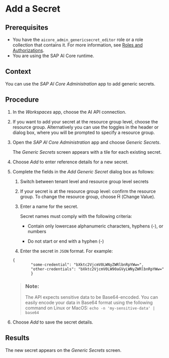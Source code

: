 <!-- loioe5cce06c8662434abaee27e77b748259 -->

<link rel="stylesheet" type="text/css" href="css/sap-icons.css"/>

# Add a Secret



<a name="loioe5cce06c8662434abaee27e77b748259__prereq_bsm_2mx_rxb"/>

## Prerequisites

-   You have the `aicore_admin_genericsecret_editor` role or a role collection that contains it. For more information, see [Roles and Authorizations](https://help.sap.com/docs/ai-launchpad/sap-ai-launchpad/roles-and-authorizations).
-   You are using the SAP AI Core runtime.



<a name="loioe5cce06c8662434abaee27e77b748259__context_k5q_fmx_rxb"/>

## Context

You can use the *SAP AI Core Administration* app to add generic secrets.



<a name="loioe5cce06c8662434abaee27e77b748259__steps_qcc_gmx_rxb"/>

## Procedure

1.  In the *Workspaces* app, choose the AI API connection.

2.  If you want to add your secret at the resource group level, choose the resource group. Alternatively you can use the toggles in the header or dialog box, where you will be prompted to specify a resource group.

3.  Open the *SAP AI Core Administration* app and choose *Generic Secrets*.

    The *Generic Secrets* screen appears with a tile for each existing secret.

4.  Choose *Add* to enter reference details for a new secret.

5.  Complete the fields in the *Add Generic Secret* dialog box as follows:

    1.  Switch between tenant level and resource group level secrets

    2.  If your secret is at the resource group level: confirm the resource group. To change the resource group, choose <span class="SAP-icons"></span> \(Change Value\).

    3.  Enter a name for the secret.

        Secret names must comply with the following criteria:

        -   Contain only lowercase alphanumeric characters, hyphens \(-\), or numbers

        -   Do not start or end with a hyphen \(-\)


    4.  Enter the secret in `JSON` format. For example:


    ```
    {
    		"some-credential": "bXktc2VjcmV0LWNyZWRlbnRpYWw=",
    		"other-credentials": "bXktc2VjcmV0LW90aGVyLWNyZWRlbnRpYWw="
    		}
    ```

    > ### Note:  
    > The API expects sensitive data to be Base64-encoded. You can easily encode your data in Base64 format using the following command on Linux or MacOS: `echo -n 'my-sensitive-data' | base64`

6.  Choose *Add* to save the secret details.




<a name="loioe5cce06c8662434abaee27e77b748259__result_s1w_gmx_rxb"/>

## Results

The new secret appears on the *Generic Secrets* screen.

